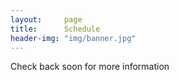 ```yaml
---
layout:     page
title:      Schedule
header-img: "img/banner.jpg"
---
```

Check back soon for more information
